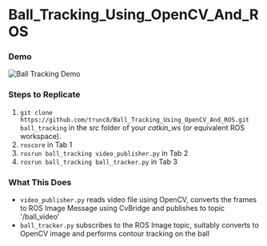 # Ball_Tracking_Using_OpenCV_And_ROS

### Demo
![Ball Tracking Demo](Ball_Tracking_Demo.gif)

### Steps to Replicate
1. `git clone https://github.com/trunc8/Ball_Tracking_Using_OpenCV_And_ROS.git ball_tracking` in the *src* folder of your *catkin_ws* (or equivalent ROS workspace).
2. `roscore` in Tab 1
3. `rosrun ball_tracking video_publisher.py` in Tab 2
4. `rosrun ball_tracking ball_tracker.py` in Tab 3

### What This Does
- `video_publisher.py` reads video file using OpenCV, converts the frames to ROS Image Message using CvBridge and publishes to topic '/ball_video'
- `ball_tracker.py` subscribes to the ROS Image topic, suitably converts to OpenCV image and performs contour tracking on the ball